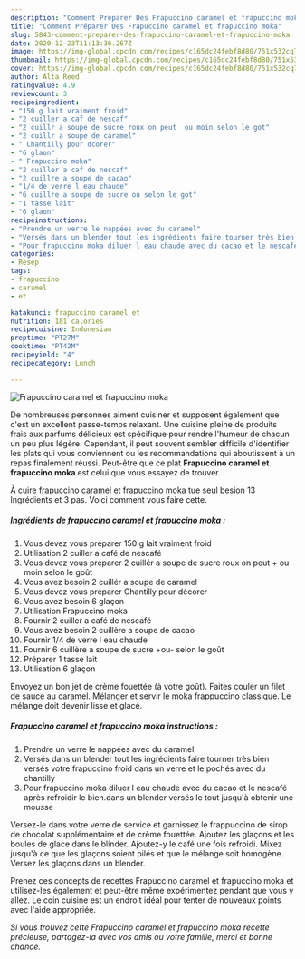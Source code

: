 ```yaml
---
description: "Comment Préparer Des Frapuccino caramel et frapuccino moka"
title: "Comment Préparer Des Frapuccino caramel et frapuccino moka"
slug: 5843-comment-preparer-des-frapuccino-caramel-et-frapuccino-moka
date: 2020-12-23T11:13:36.267Z
image: https://img-global.cpcdn.com/recipes/c165dc24febf8d80/751x532cq70/frapuccino-caramel-et-frapuccino-moka-photo-principale-de-la-recette.jpg
thumbnail: https://img-global.cpcdn.com/recipes/c165dc24febf8d80/751x532cq70/frapuccino-caramel-et-frapuccino-moka-photo-principale-de-la-recette.jpg
cover: https://img-global.cpcdn.com/recipes/c165dc24febf8d80/751x532cq70/frapuccino-caramel-et-frapuccino-moka-photo-principale-de-la-recette.jpg
author: Alta Reed
ratingvalue: 4.9
reviewcount: 3
recipeingredient:
- "150 g lait vraiment froid"
- "2 cuiller a caf de nescaf"
- "2 cuillr a soupe de sucre roux on peut  ou moin selon le got"
- "2 cuillr a soupe de caramel"
- " Chantilly pour dcorer"
- "6 glaon"
- " Frapuccino moka"
- "2 cuiller a caf de nescaf"
- "2 cuillre a soupe de cacao"
- "1/4 de verre l eau chaude"
- "6 cuillre a soupe de sucre ou selon le got"
- "1 tasse lait"
- "6 glaon"
recipeinstructions:
- "Prendre un verre le nappées avec du caramel"
- "Versés dans un blender tout les ingrédients faire tourner très bien versés votre frapuccino froid dans un verre et le pochés avec du chantilly"
- "Pour frapuccino moka diluer l eau chaude avec du cacao et le nescafé après refroidir le bien.dans un blender versés le tout jusqu&#39;à obtenir une mousse"
categories:
- Resep
tags:
- frapuccino
- caramel
- et

katakunci: frapuccino caramel et 
nutrition: 181 calories
recipecuisine: Indonesian
preptime: "PT27M"
cooktime: "PT42M"
recipeyield: "4"
recipecategory: Lunch

---
```



![Frapuccino caramel et frapuccino moka](https://img-global.cpcdn.com/recipes/c165dc24febf8d80/751x532cq70/frapuccino-caramel-et-frapuccino-moka-photo-principale-de-la-recette.jpg)

De nombreuses personnes aiment cuisiner et supposent également que c'est un excellent passe-temps relaxant. Une cuisine pleine de produits frais aux parfums délicieux est spécifique pour rendre l'humeur de chacun un peu plus légère. Cependant, il peut souvent sembler difficile d'identifier les plats qui vous conviennent ou les recommandations qui aboutissent à un repas finalement réussi. Peut-être que ce plat <strong> Frapuccino caramel et frapuccino moka </strong> est celui que vous essayez de trouver.

<!--inarticleads1-->

À cuire frapuccino caramel et frapuccino moka tue seul besion 13 Ingrédients et 3 pas. Voici comment vous faire cette.

##### Ingrédients de frapuccino caramel et frapuccino moka :

1. Vous devez vous préparer 150 g lait vraiment froid
1. Utilisation 2 cuiller a café de nescafé
1. Vous devez vous préparer 2 cuillér a soupe de sucre roux on peut + ou moin selon le goût
1. Vous avez besoin 2 cuillér a soupe de caramel
1. Vous devez vous préparer  Chantilly pour décorer
1. Vous avez besoin 6 glaçon
1. Utilisation  Frapuccino moka
1. Fournir 2 cuiller a café de nescafé
1. Vous avez besoin 2 cuillère a soupe de cacao
1. Fournir 1/4 de verre l eau chaude
1. Fournir 6 cuillère a soupe de sucre +ou- selon le goût
1. Préparer 1 tasse lait
1. Utilisation 6 glaçon


Envoyez un bon jet de crème fouettée (à votre goût). Faites couler un filet de sauce au caramel. Mélanger et servir le moka frappuccino classique. Le mélange doit devenir lisse et glacé. 

<!--inarticleads2-->

##### Frapuccino caramel et frapuccino moka instructions :

1. Prendre un verre le nappées avec du caramel
1. Versés dans un blender tout les ingrédients faire tourner très bien versés votre frapuccino froid dans un verre et le pochés avec du chantilly
1. Pour frapuccino moka diluer l eau chaude avec du cacao et le nescafé après refroidir le bien.dans un blender versés le tout jusqu&#39;à obtenir une mousse


Versez-le dans votre verre de service et garnissez le frappuccino de sirop de chocolat supplémentaire et de crème fouettée. Ajoutez les glaçons et les boules de glace dans le blinder. Ajoutez-y le café une fois refroidi. Mixez jusqu&#39;à ce que les glaçons soient pilés et que le mélange soit homogène. Versez les glaçons dans un blender. 

<!--inarticleads1-->

<p>
Prenez ces concepts de recettes Frapuccino caramel et frapuccino moka et utilisez-les également et peut-être même expérimentez pendant que vous y allez. Le coin cuisine est un endroit idéal pour tenter de nouveaux points avec l'aide appropriée.
</p>

<p>
<i>Si vous trouvez cette Frapuccino caramel et frapuccino moka recette précieuse, partagez-la avec vos amis ou votre famille, merci et bonne chance.</i>
</p>
